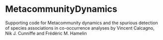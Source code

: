# MetacommunityDynamics
Supporting code for Metacommunity dynamics and the spurious detection of species associations in co-occurrence analyses by Vincent Calcagno, Nik J. Cunniffe and Frédéric M. Hamelin
